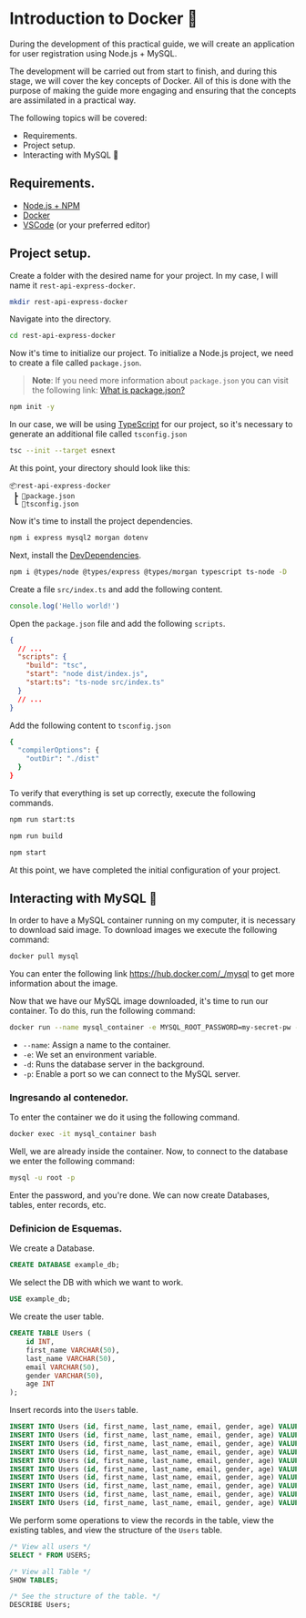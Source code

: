 # Introduction to Docker 🐳

During the development of this practical guide, we will create an application for user registration using Node.js + MySQL.

The development will be carried out from start to finish, and during this stage, we will cover the key concepts of Docker. All of this is done with the purpose of making the guide more engaging and ensuring that the concepts are assimilated in a practical way.

The following topics will be covered:

- Requirements.
- Project setup.
- Interacting with MySQL 🐬

## Requirements.

- [Node.js + NPM](https://nodejs.org/)
- [Docker](https://www.docker.com/)
- [VSCode](https://code.visualstudio.com/) (or your preferred editor)

## Project setup.

Create a folder with the desired name for your project. In my case, I will name it `rest-api-express-docker`.

```bash
mkdir rest-api-express-docker
```

Navigate into the directory.

```bash
cd rest-api-express-docker
```

Now it's time to initialize our project. To initialize a Node.js project, we need to create a file called `package.json`.

> **Note**: If you need more information about `package.json` you can visit the following link: [What is package.json?](https://docs.npmjs.com/cli/v9/configuring-npm/package-json)

```bash
npm init -y
```

In our case, we will be using [TypeScript](https://www.typescriptlang.org/) for our project, so it's necessary to generate an additional file called `tsconfig.json`

```bash
tsc --init --target esnext
```

At this point, your directory should look like this:

```
📦rest-api-express-docker
 ┣ 📜package.json
 ┗ 📜tsconfig.json
```

Now it's time to install the project dependencies.

```bash
npm i express mysql2 morgan dotenv
```

Next, install the [DevDependencies](https://docs.npmjs.com/specifying-dependencies-and-devdependencies-in-a-package-json-file).

```bash
npm i @types/node @types/express @types/morgan typescript ts-node -D
```

Create a file `src/index.ts` and add the following content.

```ts
console.log('Hello world!')
```

Open the `package.json` file and add the following `scripts`.

```json
{
  // ...
  "scripts": {
    "build": "tsc",
    "start": "node dist/index.js",
    "start:ts": "ts-node src/index.ts"
  }
  // ...
}
```

Add the following content to `tsconfig.json`

```bash
{
  "compilerOptions": {
    "outDir": "./dist"
  }
}
```

To verify that everything is set up correctly, execute the following commands.

```bash
npm run start:ts

npm run build

npm start
```

At this point, we have completed the initial configuration of your project.

## Interacting with MySQL 🐬

In order to have a MySQL container running on my computer, it is necessary to download said image. To download images we execute the following command:

```bash
docker pull mysql
```

You can enter the following link https://hub.docker.com/_/mysql to get more information about the image.

Now that we have our MySQL image downloaded, it's time to run our container. To do this, run the following command:

```bash
docker run --name mysql_container -e MYSQL_ROOT_PASSWORD=my-secret-pw -d -p 3306:3306 mysql:tag
```

- `--name`: Assign a name to the container.
- `-e`: We set an environment variable.
- `-d`: Runs the database server in the background.
- `-p`: Enable a port so we can connect to the MySQL server.

### Ingresando al contenedor.

To enter the container we do it using the following command.

```bash
docker exec -it mysql_container bash
```

Well, we are already inside the container. Now, to connect to the database we enter the following command:

```bash
mysql -u root -p
```

Enter the password, and you're done. We can now create Databases, tables, enter records, etc.

### Definicion de Esquemas.

We create a Database.

```sql
CREATE DATABASE example_db;
```

We select the DB with which we want to work.

```sql
USE example_db;
```

We create the user table.

```sql
CREATE TABLE Users (
	id INT,
	first_name VARCHAR(50),
	last_name VARCHAR(50),
	email VARCHAR(50),
	gender VARCHAR(50),
	age INT
);
```

Insert records into the `Users` table.

```sql
INSERT INTO Users (id, first_name, last_name, email, gender, age) VALUES (1, 'Georgeta', 'Eldredge', 'geldredge0@xrea.com', 'Female', 73);
INSERT INTO Users (id, first_name, last_name, email, gender, age) VALUES (2, 'Gothart', 'Iltchev', 'giltchev1@google.pl', 'Male', 77);
INSERT INTO Users (id, first_name, last_name, email, gender, age) VALUES (3, 'Max', 'enzley', 'menzley2@ustream.tv', 'Female', 35);
INSERT INTO Users (id, first_name, last_name, email, gender, age) VALUES (4, 'Eugen', 'Brownsill', 'ebrownsill3@jimdo.com', 'Male', 28);
INSERT INTO Users (id, first_name, last_name, email, gender, age) VALUES (5, 'Andria', 'Daal', 'adaal4@sciencedirect.com', 'Female', 74);
INSERT INTO Users (id, first_name, last_name, email, gender, age) VALUES (6, 'Hollyanne', 'Dolling', 'hdolling5@google.it', 'Female', 89);
INSERT INTO Users (id, first_name, last_name, email, gender, age) VALUES (7, 'Chickie', 'Shipton', 'cshipton6@xing.com', 'Female', 89);
INSERT INTO Users (id, first_name, last_name, email, gender, age) VALUES (8, 'Chick', 'Beedon', 'cbeedon7@comcast.net', 'Male', 80);
INSERT INTO Users (id, first_name, last_name, email, gender, age) VALUES (9, 'Carmelia', 'Beasley', 'cbeasley8@newsvine.com', 'Female', 18);
INSERT INTO Users (id, first_name, last_name, email, gender, age) VALUES (10, 'Kelcey', 'Devas', 'kdevas9@yandex.ru', 'Non-binary', 24);
```

We perform some operations to view the records in the table, view the existing tables, and view the structure of the `Users` table.

```sql
/* View all users */
SELECT * FROM USERS;

/* View all Table */
SHOW TABLES;

/* See the structure of the table. */
DESCRIBE Users;
```
